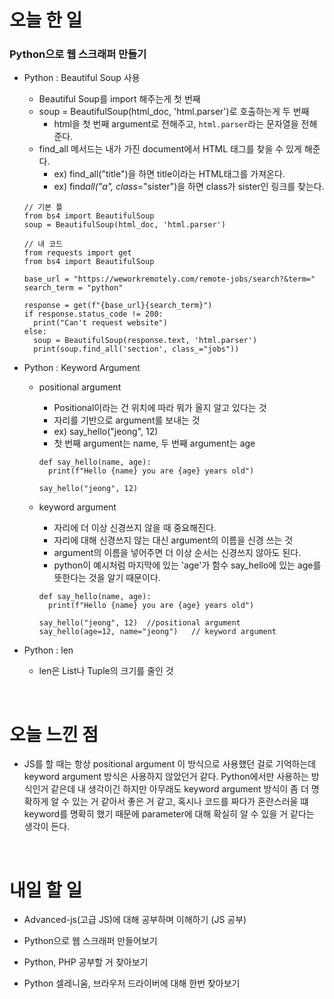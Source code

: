 # 오늘 한 일

### Python으로 웹 스크래퍼 만들기

- Python : Beautiful Soup 사용

  - Beautiful Soup를 import 해주는게 첫 번째
  - soup = BeautifulSoup(html_doc, 'html.parser')로 호출하는게 두 번째
    - html을 첫 번째 argument로 전해주고, `html.parser`라는 문자열을 전해준다.
  - find_all 메서드는 내가 가진 document에서 HTML 태그를 찾을 수 있게 해준다.
    - ex) find_all("title")을 하면 title이라는 HTML태그를 가져온다.
    - ex) find*all("a", class*="sister")을 하면 class가 sister인 링크를 찾는다.

  ```
  // 기본 틀
  from bs4 import BeautifulSoup
  soup = BeautifulSoup(html_doc, 'html.parser')

  // 내 코드
  from requests import get
  from bs4 import BeautifulSoup

  base_url = "https://weworkremotely.com/remote-jobs/search?&term="
  search_term = "python"

  response = get(f"{base_url}{search_term}")
  if response.status_code != 200:
    print("Can't request website")
  else:
    soup = BeautifulSoup(response.text, 'html.parser')
    print(soup.find_all('section', class_="jobs"))
  ```

- Python : Keyword Argument

  - positional argument

    - Positional이라는 건 위치에 따라 뭐가 올지 알고 있다는 것
    - 자리를 기반으로 argument를 보내는 것
    - ex) say_hello("jeong", 12)
    - 첫 번째 argument는 name, 두 번째 argument는 age

    ```
    def say_hello(name, age):
      print(f"Hello {name} you are {age} years old")

    say_hello("jeong", 12)
    ```

  - keyword argument

    - 자리에 더 이상 신경쓰지 않을 때 중요해진다.
    - 자리에 대해 신경쓰지 않는 대신 argument의 이름을 신경 쓰는 것
    - argument의 이름을 넣어주면 더 이상 순서는 신경쓰지 않아도 된다.
    - python이 예시처럼 마지막에 있는 'age'가 함수 say_hello에 있는 age를 뜻한다는 것을 알기 때문이다.

    ```
    def say_hello(name, age):
      print(f"Hello {name} you are {age} years old")

    say_hello("jeong", 12)  //positional argument
    say_hello(age=12, name="jeong")   // keyword argument
    ```

- Python : len

  - len은 List나 Tuple의 크기를 줄인 것

<br />

# 오늘 느낀 점

- JS를 할 때는 항상 positional argument 이 방식으로 사용했던 걸로 기억하는데 keyword argument 방식은 사용하지 않았던거 같다. Python에서만 사용하는 방식인거 같은데 내 생각이긴 하지만 아무래도 keyword argument 방식이 좀 더 명확하게 알 수 있는 거 같아서 좋은 거 같고, 혹시나 코드를 짜다가 혼란스러울 떄 keyword를 명확히 했기 때문에 parameter에 대해 확실히 알 수 있을 거 같다는 생각이 든다.

<br />

# 내일 할 일

- Advanced-js(고급 JS)에 대해 공부하며 이해하기 (JS 공부)

- Python으로 웹 스크래퍼 만들어보기

- Python, PHP 공부할 거 찾아보기

- Python 셀레니움, 브라우저 드라이버에 대해 한번 찾아보기

